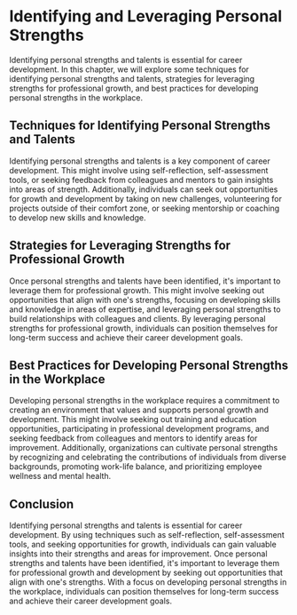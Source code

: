 Identifying and Leveraging Personal Strengths
========================================================

Identifying personal strengths and talents is essential for career development. In this chapter, we will explore some techniques for identifying personal strengths and talents, strategies for leveraging strengths for professional growth, and best practices for developing personal strengths in the workplace.

Techniques for Identifying Personal Strengths and Talents
---------------------------------------------------------

Identifying personal strengths and talents is a key component of career development. This might involve using self-reflection, self-assessment tools, or seeking feedback from colleagues and mentors to gain insights into areas of strength. Additionally, individuals can seek out opportunities for growth and development by taking on new challenges, volunteering for projects outside of their comfort zone, or seeking mentorship or coaching to develop new skills and knowledge.

Strategies for Leveraging Strengths for Professional Growth
-----------------------------------------------------------

Once personal strengths and talents have been identified, it's important to leverage them for professional growth. This might involve seeking out opportunities that align with one's strengths, focusing on developing skills and knowledge in areas of expertise, and leveraging personal strengths to build relationships with colleagues and clients. By leveraging personal strengths for professional growth, individuals can position themselves for long-term success and achieve their career development goals.

Best Practices for Developing Personal Strengths in the Workplace
-----------------------------------------------------------------

Developing personal strengths in the workplace requires a commitment to creating an environment that values and supports personal growth and development. This might involve seeking out training and education opportunities, participating in professional development programs, and seeking feedback from colleagues and mentors to identify areas for improvement. Additionally, organizations can cultivate personal strengths by recognizing and celebrating the contributions of individuals from diverse backgrounds, promoting work-life balance, and prioritizing employee wellness and mental health.

Conclusion
----------

Identifying personal strengths and talents is essential for career development. By using techniques such as self-reflection, self-assessment tools, and seeking opportunities for growth, individuals can gain valuable insights into their strengths and areas for improvement. Once personal strengths and talents have been identified, it's important to leverage them for professional growth and development by seeking out opportunities that align with one's strengths. With a focus on developing personal strengths in the workplace, individuals can position themselves for long-term success and achieve their career development goals.
